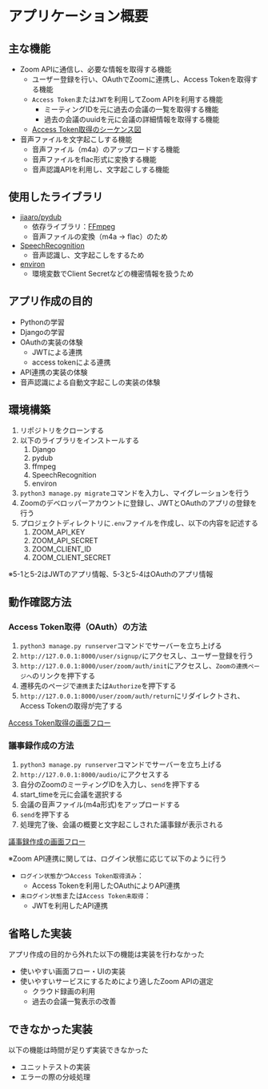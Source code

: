# アプリケーション概要

## 主な機能
- Zoom APIに通信し、必要な情報を取得する機能
  - ユーザー登録を行い、OAuthでZoomに連携し、Access Tokenを取得する機能
  - `Access Token`または`JWT`を利用してZoom APIを利用する機能
    - ミーティングIDを元に過去の会議の一覧を取得する機能
    - 過去の会議のuuidを元に会議の詳細情報を取得する機能
  - [Access Token取得のシーケンス図](docs/zoom_authentication_sequence.md)
- 音声ファイルを文字起こしする機能
  - 音声ファイル（m4a）のアップロードする機能
  - 音声ファイルをflac形式に変換する機能
  - 音声認識APIを利用し、文字起こしする機能


## 使用したライブラリ
- [jiaaro/pydub](https://github.com/jiaaro/pydub1)
  - 依存ライブラリ：[FFmpeg](http://www.ffmpeg.org)
  - 音声ファイルの変換（m4a → flac）のため
- [SpeechRecognition](https://pypi.org/project/SpeechRecognition/)
  - 音声認識し、文字起こしをするため
- [environ](https://pypi.org/project/environ/)
  - 環境変数でClient Secretなどの機密情報を扱うため

## アプリ作成の目的
- Pythonの学習
- Djangoの学習
- OAuthの実装の体験
  - JWTによる連携
  - access tokenによる連携
- API連携の実装の体験
- 音声認識による自動文字起こしの実装の体験


## 環境構築
1. リポジトリをクローンする
2. 以下のライブラリをインストールする
   1. Django
   2. pydub
   3. ffmpeg
   4. SpeechRecognition
   5. environ
3. `python3 manage.py migrate`コマンドを入力し、マイグレーションを行う
4. Zoomのデベロッパーアカウントに登録し、JWTとOAuthのアプリの登録を行う
5. プロジェクトディレクトリに`.env`ファイルを作成し、以下の内容を記述する
   1. ZOOM_API_KEY
   2. ZOOM_API_SECRET
   3. ZOOM_CLIENT_ID
   4. ZOOM_CLIENT_SECRET

 ※5-1と5-2はJWTのアプリ情報、5-3と5-4はOAuthのアプリ情報

## 動作確認方法
### Access Token取得（OAuth）の方法

1. `python3 manage.py runserver`コマンドでサーバーを立ち上げる
2. `http://127.0.0.1:8000/user/signup/`にアクセスし、ユーザー登録を行う
3. `http://127.0.0.1:8000/user/zoom/auth/init`にアクセスし、`Zoomの連携ページへ`のリンクを押下する
4. 遷移先のページで`連携`または`Authorize`を押下する
5. `http://127.0.0.1:8000/user/zoom/auth/return`にリダイレクトされ、Access Tokenの取得が完了する

[Access Token取得の画面フロー](docs/oauth_example.md)


### 議事録作成の方法
1. `python3 manage.py runserver`コマンドでサーバーを立ち上げる
2. `http://127.0.0.1:8000/audio/`にアクセスする
3. 自分のZoomのミーティングIDを入力し、`send`を押下する
4. start_timeを元に会議を選択する
5. 会議の音声ファイル(m4a形式)をアップロードする
6. `send`を押下する
7. 処理完了後、会議の概要と文字起こしされた議事録が表示される

[議事録作成の画面フロー](docs/speech_recognition_example.md)

 ※Zoom API連携に関しては、ログイン状態に応じて以下のように行う
- `ログイン状態`かつ`Access Token取得済み`：
  - Access Tokenを利用したOAuthによりAPI連携
- `未ログイン状態`または`Access Token未取得`：
  - JWTを利用したAPI連携




## 省略した実装
アプリ作成の目的から外れた以下の機能は実装を行わなかった
- 使いやすい画面フロー・UIの実装
- 使いやすいサービスにするためにより適したZoom APIの選定
  - クラウド録画の利用
  - 過去の会議一覧表示の改善

## できなかった実装
以下の機能は時間が足りず実装できなかった
- ユニットテストの実装
- エラーの際の分岐処理